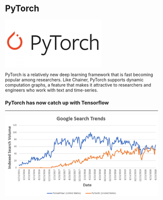 # PyTorch

<div class='row'>
<img src='Images/pyt.png' align='center'>
</div>




PyTorch is a relatively new deep learning framework that is fast becoming popular among researchers. Like Chainer, PyTorch supports dynamic computation graphs, a feature that makes it attractive to researchers and engineers who work with text and time-series.

### PyTorch has now catch up with Tensorflow
---

![](Images/gtrend.png)